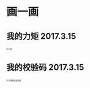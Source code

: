 # 画一画

## 我的力矩	2017.3.15	

<img src="https://gitee.com/youngniu/pic-bed/raw/master/img/da-wu.jpeg" alt="力矩" style="zoom: 33%;" />





## 我的校验码	2017.3.15	

<img src="https://gitee.com/youngniu/pic-bed/raw/master/img/niu-yu-jun.jpeg" alt="计算机组成原理" style="zoom: 33%;" />